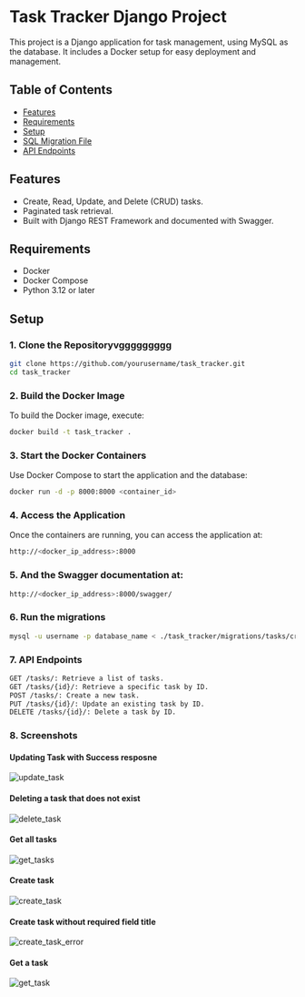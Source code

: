 # Task Tracker Django Project

This project is a Django application for task management, using MySQL as the database. It includes a Docker setup for easy deployment and management.

## Table of Contents
- [Features](#features)
- [Requirements](#requirements)
- [Setup](#setup)
- [SQL Migration File](#sql-migration-file)
- [API Endpoints](#api-endpoints)


## Features
- Create, Read, Update, and Delete (CRUD) tasks.
- Paginated task retrieval.
- Built with Django REST Framework and documented with Swagger.

##

## Requirements
- Docker
- Docker Compose
- Python 3.12 or later

## Setup

### 1. Clone the Repositoryvggggggggg
```bash
git clone https://github.com/yourusername/task_tracker.git
cd task_tracker
```

### 2. Build the Docker Image
To build the Docker image, execute:
```bash
docker build -t task_tracker .
```
### 3. Start the Docker Containers
Use Docker Compose to start the application and the database:
```bash
docker run -d -p 8000:8000 <container_id>
```
### 4. Access the Application
Once the containers are running, you can access the application at:
```bash
http://<docker_ip_address>:8000
```

### 5. And the Swagger documentation at:
```bash
http://<docker_ip_address>:8000/swagger/
```

### 6. Run the migrations
```bash
mysql -u username -p database_name < ./task_tracker/migrations/tasks/create_tasks_table.sql
```

### 7. API Endpoints
```bash
GET /tasks/: Retrieve a list of tasks.
GET /tasks/{id}/: Retrieve a specific task by ID.
POST /tasks/: Create a new task.
PUT /tasks/{id}/: Update an existing task by ID.
DELETE /tasks/{id}/: Delete a task by ID.
```

### 8. Screenshots
#### Updating Task with Success resposne
![update_task](https://private-user-images.githubusercontent.com/17699193/372582278-b2a01f77-7421-47a7-90d7-04d32a7b9f77.png)

#### Deleting a task that does not exist
![delete_task](https://private-user-images.githubusercontent.com/17699193/372582291-5df79401-ac55-454c-9533-f21429dba80e.png)

#### Get all tasks
![get_tasks](https://private-user-images.githubusercontent.com/17699193/372582299-952a0e6d-ada0-4efa-8f93-b7f8798bdc43.png)

#### Create task
![create_task](https://private-user-images.githubusercontent.com/17699193/372582305-998dc738-d1e1-4a6d-9e4e-526375eebd48.png)

#### Create task without required field title
![create_task_error](https://private-user-images.githubusercontent.com/17699193/372582312-4bdeeb35-a903-47ad-b22e-593da9184991.png)

#### Get a task
![get_task](https://private-user-images.githubusercontent.com/17699193/372582308-d4317c00-b18b-4afc-b178-11495295a99f.png)